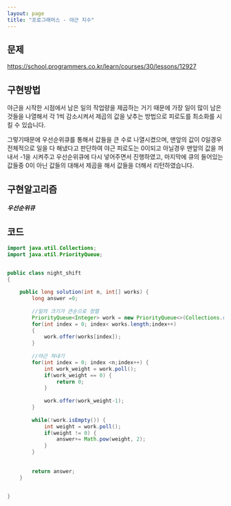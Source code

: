 ```yaml
---
layout: page
title: "프로그래머스 - 야근 지수"
---
```



## 문제 

https://school.programmers.co.kr/learn/courses/30/lessons/12927

## 구현방법

야근을 시작한 시점에서 남은 일의 작업량을 제곱하는 거기 때문에 가장 일이 많이 남은 것들을 나열해서 각 1씩 감소시켜서 제곱의 값을 낮추는 방법으로 피로도를 최소화를 시킬 수 있습니다.

그렇기때문에 우선순위큐를 통해서 값들을 큰 수로 나열시켰으며, 맨앞의 값이 0일경우 전체적으로 일을 다 해냈다고 판단하여 야근 피로도는 0이되고 아닐경우 맨앞의 값을 꺼내서 -1을 시켜주고 우선순위큐에 다시 넣어주면서 진행하였고, 마지막에 큐의 들어있는 값들중 0이 아닌 값들의 대해서 제곱을 해서 값들을 더해서 리턴하였습니다.



## 구현알고리즘

#####  우선순위큐





## 코드



```java
import java.util.Collections;
import java.util.PriorityQueue;


public class night_shift
{
	
	public long solution(int n, int[] works) {
		long answer =0;
		
		//일의 크기가 큰순으로 정렬
		PriorityQueue<Integer> work = new PriorityQueue<>(Collections.reverseOrder());
		for(int index = 0; index< works.length;index++)
		{
			work.offer(works[index]);
		}
		
		//야근 쳐내기
		for(int index = 0; index <n;index++) {
			int work_weight = work.poll();
			if(work_weight == 0) {
				return 0;
			}
			
			work.offer(work_weight-1);
		}
		
		while(!work.isEmpty()) {
			int weight = work.poll();
			if(weight != 0) {
				answer+= Math.pow(weight, 2);
			}
		}
		
		
		return answer;
	}


}

```

